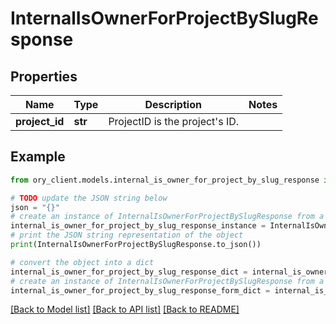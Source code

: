 # InternalIsOwnerForProjectBySlugResponse


## Properties

Name | Type | Description | Notes
------------ | ------------- | ------------- | -------------
**project_id** | **str** | ProjectID is the project&#39;s ID. | 

## Example

```python
from ory_client.models.internal_is_owner_for_project_by_slug_response import InternalIsOwnerForProjectBySlugResponse

# TODO update the JSON string below
json = "{}"
# create an instance of InternalIsOwnerForProjectBySlugResponse from a JSON string
internal_is_owner_for_project_by_slug_response_instance = InternalIsOwnerForProjectBySlugResponse.from_json(json)
# print the JSON string representation of the object
print(InternalIsOwnerForProjectBySlugResponse.to_json())

# convert the object into a dict
internal_is_owner_for_project_by_slug_response_dict = internal_is_owner_for_project_by_slug_response_instance.to_dict()
# create an instance of InternalIsOwnerForProjectBySlugResponse from a dict
internal_is_owner_for_project_by_slug_response_form_dict = internal_is_owner_for_project_by_slug_response.from_dict(internal_is_owner_for_project_by_slug_response_dict)
```
[[Back to Model list]](../README.md#documentation-for-models) [[Back to API list]](../README.md#documentation-for-api-endpoints) [[Back to README]](../README.md)


